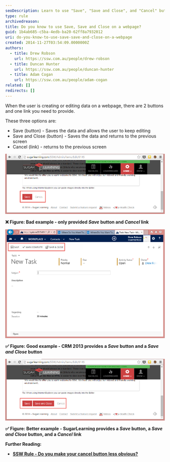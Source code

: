 ```yaml
---
seoDescription: Learn to use "Save", "Save and Close", and "Cancel" buttons effectively on your webpage to provide a seamless user experience.
type: rule
archivedreason:
title: Do you know to use Save, Save and Close on a webpage?
guid: 1b4ab685-c5ba-4edb-ba20-62ff8a7932012
uri: do-you-know-to-use-save-save-and-close-on-a-webpage
created: 2014-11-27T03:54:09.0000000Z
authors:
  - title: Drew Robson
    url: https://ssw.com.au/people/drew-robson
  - title: Duncan Hunter
    url: https://ssw.com.au/people/duncan-hunter
  - title: Adam Cogan
    url: https://ssw.com.au/people/adam-cogan
related: []
redirects: []
---
```


When the user is creating or editing data on a webpage, there are 2 buttons and one link you need to provide.

<!--endintro-->

These three options are:

- Save (button) - Saves the data and allows the user to keep editing
- Save and Close (button) - Saves the data and returns to the previous screen
- Cancel (link) - returns to the previous screen

![](2014-11-27_11-45-25-compressor.png)

**❌ Figure: Bad example - only provided _Save_ button and _Cancel_ link**

![](2014-11-27_13-58-48-compressor.png)

**✅ Figure: Good example - CRM 2013 provides a _Save_ button and a _Save and Close_ button**

![](2014-11-27_11-47-40-compressor.png)

**✅ Figure: Better example - SugarLearning provides a _Save_ button, a _Save and Close_ button, and a _Cancel_ link**

**Further Reading:**

- **[SSW Rule - Do you make your cancel button less obvious?](/do-you-make-your-cancel-button-less-obvious)**
